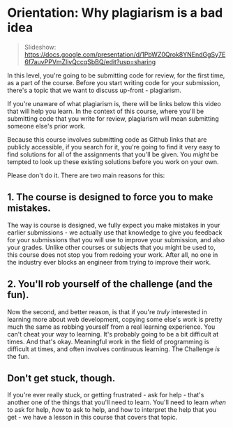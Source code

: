 # Orientation: Why plagiarism is a bad idea

> Slideshow: https://docs.google.com/presentation/d/1PbWZ0Qrok8YNEndGgSy7E6f7auvPPVmZlivQccqSbBQ/edit?usp=sharing

In this level, you're going to be submitting code for review, for the first time, as a part of the course. Before you start writing code for your submission, there's a topic that we want to discuss up-front - plagiarism.

If you're unaware of what plagiarism is, there will be links below this video that will help you learn. In the context of this course, where you'll be submitting code that you write for review, plagiarism will mean submitting someone else's prior work.

Because this course involves submitting code as Github links that are publicly accessible, if you search for it, you're going to find it very easy to find solutions for all of the assignments that you'll be given. You _might_ be tempted to look up these existing solutions before you work on your own.

Please don't do it. There are two main reasons for this:

## 1. The course is designed to force you to make mistakes.

The way is course is designed, we fully expect you make mistakes in your earlier submissions - we actually use that knowledge to give you feedback for your submissions that you will use to improve your submission, and also your grades. Unlike other courses or subjects that you might be used to, this course does not stop you from redoing your work. After all, no one in the industry ever blocks an engineer from trying to improve their work.

## 2. You'll rob yourself of the challenge (and the fun).

Now the second, and better reason, is that if you're _truly_ interested in learning more about web development, copying some else's work is pretty much the same as robbing yourself from a real learning experience. You can't cheat your way to learning. It's probably going to be a bit difficult at times. And that's okay. Meaningful work in the field of programming is difficult at times, and often involves continuous learning. The Challenge _is_ the fun.

## Don't get stuck, though.

If you're ever really stuck, or getting frustrated - ask for help - that's another one of the things that you'll need to learn. You'll need to learn _when_ to ask for help, _how_ to ask to help, and how to interpret the help that you get - we have a lesson in this course that covers that topic.
